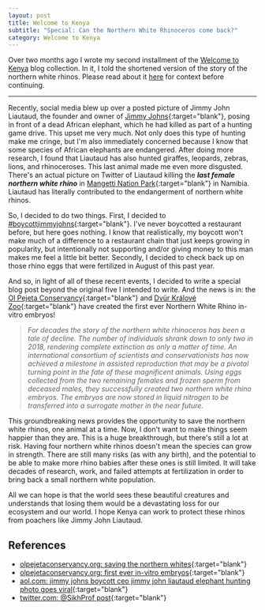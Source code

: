 ```yaml
---
layout: post
title: Welcome to Kenya
subtitle: "Special: Can the Northern White Rhinoceros come back?"
category: Welcome to Kenya
---
```


Over two months ago I wrote my second installment of the [Welcome to Kenya](/blog/welcome-to-kenya/) blog collection. In it, I told the shortened version of the story of the northern white rhinos. Please read about it [here](/blog/posts/welcome-to-kenya/2019-09-16-the-game-drives/) for context before continuing.

---

Recently, social media blew up over a posted picture of Jimmy John Liautaud, the founder and owner of [Jimmy Johns](https://www.jimmyjohns.com/){:target="blank"}, posing in front of a dead African elephant, which he had killed as part of a hunting game drive. This upset me very much. Not only does this type of hunting make me cringe, but I'm also immediately concerned because I know that some species of African elephants are endangered. After doing more research, I found that Liautaud has also hunted giraffes, leopards, zebras, lions, and rhinoceroses. This last animal made me even more disgusted. There's an actual picture on Twitter of Liautaud killing the **_last female northern white rhino_** in [Mangetti Nation Park](https://en.wikipedia.org/wiki/Mangetti_National_Park){:target="blank"} in Namibia. Liautaud has literally contributed to the endangerment of northern white rhinos.

So, I decided to do two things. First, I decided to [#boycottjimmyjohns](https://twitter.com/search?q=%23boycottjimmyjohns&src=typeahead_click){:target="blank"}. I've never boycotted a restaurant before, but here goes nothing. I know that realistically, my boycott won't make much of a difference to a restaurant chain that just keeps growing in popularity, but intentionally not supporting and/or giving money to this man makes me feel a little bit better. Secondly, I decided to check back up on those rhino eggs that were fertilized in August of this past year.

And so, in light of all of these recent events, I decided to write a special blog post beyond the original five I intended to write. And the news is in: the [Ol Pejeta Conservancy](https://www.olpejetaconservancy.org/){:target="blank"} and [Dvür Králové Zoo](https://safaripark.cz/){:target="blank"} have created the first ever Northern White Rhino in-vitro embryos!

> _For decades the story of the northern white rhinoceros has been a tale of decline. The number of individuals shrank down to only two in 2018, rendering complete extinction as only a matter of time. An international consortium of scientists and conservationists has now achieved a milestone in assisted reproduction that may be a pivotal turning point in the fate of these magnificent animals. Using eggs collected from the two remaining females and frozen sperm from deceased males, they successfully created two northern white rhino embryos. The embryos are now stored in liquid nitrogen to be transferred into a surrogate mother in the near future._

This groundbreaking news provides the opportunity to save the northern white rhinos, one animal at a time. Now, I don't want to make things seem happier than they are. This is a huge breakthrough, but there's still a lot at risk. Having four northern white rhinos doesn't mean the species can grow in strength. There are still many risks (as with any birth), and the potential to be able to make more rhino babies after these ones is still limited. It will take decades of research, work, and failed attempts at fertilization in order to bring back a small northern white population.

All we can hope is that the world sees these beautiful creatures and understands that losing them would be a devastating loss for our ecosystem and our world. I hope Kenya can work to protect these rhinos from poachers like Jimmy John Liautaud.

## References

* [olpejetaconservancy.org: saving the northern whites](https://www.olpejetaconservancy.org/saving-the-northern-whites/){:target="blank"}
* [olpejetaconservancy.org: first ever in-vitro embryos](https://www.olpejetaconservancy.org/first-ever-in-vitro-embryos/){:target="blank"}
* [aol.com: jimmy johns boycott ceo jimmy john liautaud elephant hunting photo goes viral](https://www.aol.com/article/finance/2019/08/23/jimmy-johns-boycott-ceo-jimmy-john-liautaud-elephant-hunting-photo-goes-viral/23800248/?fbclid=IwAR3ZGSFAQ3btXRtEefAPq9oMNOFlterroWAz54rNyRuTLAwqWjJXkXXU9dM){:target="blank"}
* [twitter.com: @SikhProf post](https://twitter.com/SikhProf/status/1164894341921480704){:target="blank"}
